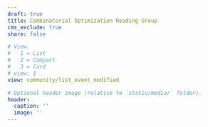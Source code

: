 ```yaml
---
draft: true
title: Combinatorial Optimization Reading Group
cms_exclude: true
share: false

# View.
#   1 = List
#   2 = Compact
#   3 = Card
# view: 1
view: community/list_event_modified

# Optional header image (relative to `static/media/` folder).
header:
  caption: ''
  image: ''
---
```

